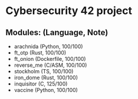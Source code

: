 # Cybersecurity 42 project
## Modules: (Language, Note)
- arachnida (Python, 100/100)
- ft_otp (Rust, 100/100)
- ft_onion (Dockerfile, 100/100)
- reverse_me (C/ASM, 100/100)
- stockholm (TS, 100/100)
- iron_dome (Rust, 100/100)
- inquisitor (C, 125/100)
- vaccine (Python, 100/100)
